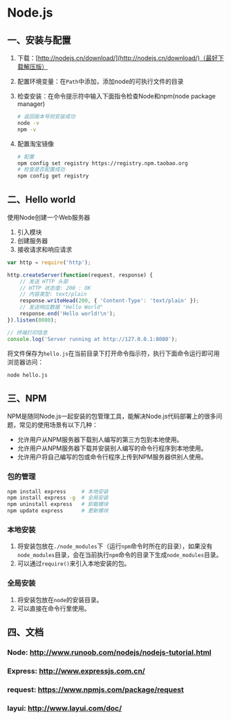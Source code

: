 # Node.js
## 一、安装与配置

1. 下载：[http://nodejs.cn/download/](http://nodejs.cn/download/)（最好下载解压版）

2. 配置环境变量：在`Path`中添加，添加node的可执行文件的目录

3. 检查安装：在命令提示符中输入下面指令检查Node和npm(node package manager)

   ```sh
   # 返回版本号则安装成功
   node -v
   npm -v
   ```

4. 配置淘宝镜像

   ```sh
   # 配置
   npm config set registry https://registry.npm.taobao.org
   # 检查是否配置成功
   npm config get registry
   ```

## 二、Hello world

使用Node创建一个Web服务器

1. 引入模块
2. 创建服务器
3. 接收请求和响应请求

```javascript
var http = require('http');

http.createServer(function(request, response) {
    // 发送 HTTP 头部 
    // HTTP 状态值: 200 : OK
    // 内容类型: text/plain
    response.writeHead(200, { 'Content-Type': 'text/plain' });
    // 发送响应数据 "Hello World"
    response.end('Hello world!\n');
}).listen(8080);

// 终端打印信息
console.log('Server running at http://127.0.0.1:8080');
```

将文件保存为`hello.js`在当前目录下打开命令指示符，执行下面命令运行即可用浏览器访问：

```sh
node hello.js
```

## 三、NPM

NPM是随同Node.js一起安装的包管理工具，能解决Node.js代码部署上的很多问题，常见的使用场景有以下几种：

- 允许用户从NPM服务器下载别人编写的第三方包到本地使用。
- 允许用户从NPM服务器下载并安装别人编写的命令行程序到本地使用。
- 允许用户将自己编写的包或命令行程序上传到NPM服务器供别人使用。

### 包的管理

```sh
npm install express     # 本地安装
npm install express -g  # 全局安装
npm uninstall express   # 卸载模块
npm update express      # 更新模块
```

### 本地安装

1. 将安装包放在`./node_modules`下（运行`npm`命令时所在的目录），如果没有`node_modules`目录，会在当前执行`npm`命令的目录下生成`node_modules`目录。
2. 可以通过`require()`来引入本地安装的包。

### 全局安装

1. 将安装包放在`node`的安装目录。
2. 可以直接在命令行里使用。



## 四、文档

### Node: http://www.runoob.com/nodejs/nodejs-tutorial.html

### Express: http://www.expressjs.com.cn/

### request: https://www.npmjs.com/package/request

### layui: http://www.layui.com/doc/